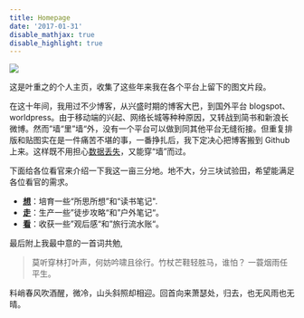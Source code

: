 ```yaml
---
title: Homepage
date: '2017-01-31'
disable_mathjax: true
disable_highlight: true
---
```


[portrait]: https://tvax2.sinaimg.cn/large/722664abgy1gtcudaom68j24mo334x6y.jpg

![][portrait]

这是叶重之的个人主页，收集了这些年来我在各个平台上留下的图文片段。

在这十年间，我用过不少博客，从兴盛时期的博客大巴，到国外平台 blogspot、worldpress。由于移动端的兴起、网络长城等种种原因，又转战到简书和新浪长微博。然而”墙“里”墙“外，没有一个平台可以做到同其他平台无缝衔接。但重复排版和贴图实在是一件痛苦不堪的事，一番挣扎后，我下定决心把博客搬到 Github上来。这样既不用担心[数据丢失](https://www.douban.com/group/topic/111603767/)，又能穿“墙”而过。

下面给各位看官来介绍一下我这一亩三分地。地不大，分三块试验田，希望能满足各位看官的需求。

- [**想**](/thinking/)：培育一些“所思所想”和“读书笔记".
- [**走**](/hiking/)：生产一些”徒步攻略“和”户外笔记“。
- [**看**](/tourism/)：收获一些”观后感“和”旅行流水账“。

最后附上我最中意的一首词共勉,

>莫听穿林打叶声，何妨吟啸且徐行。竹杖芒鞋轻胜马，谁怕？ 一蓑烟雨任平生。
>
料峭春风吹酒醒，微冷，山头斜照却相迎。回首向来萧瑟处，归去，也无风雨也无晴。